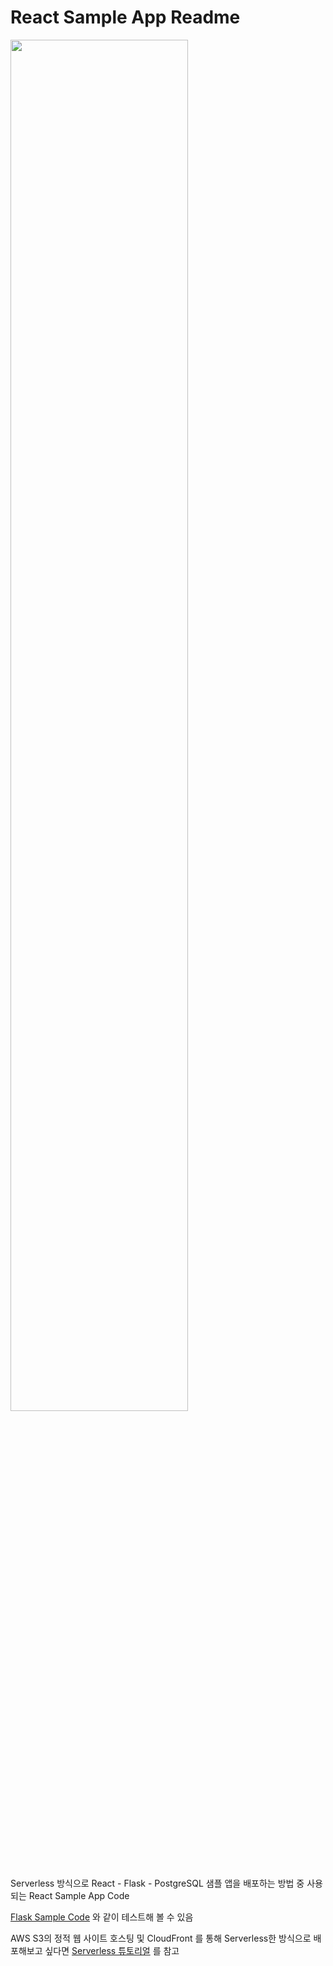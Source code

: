 # React Sample App Readme

<img src="https://user-images.githubusercontent.com/110218808/208301527-61c16bfe-b8ac-460b-b20a-1d5cb386a60a.png" width="75%"/>


Serverless 방식으로 React - Flask - PostgreSQL 샘플 앱을 배포하는 방법 중 사용되는 React Sample App Code


[Flask Sample Code](https://github.com/Hwarang-Go/serverless-flask-sample) 와 같이 테스트해 볼 수 있음


AWS S3의 정적 웹 사이트 호스팅 및 CloudFront 를 통해 Serverless한 방식으로 배포해보고 싶다면 [Serverless 튜토리얼](https://o365inha-my.sharepoint.com/:b:/g/personal/hwarang_office_inha_ac_kr/EXxT6AGC6xxKsufsnIdRWCgB2moKAJ0-4D348Q-qsSarqQ?e=OnlS2H) 를 참고
